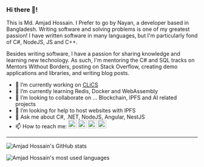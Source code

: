 ### Hi there 👋!

This is Md. Amjad Hossain. I Prefer to go by Nayan, a developer based in Bangladesh. Writing software and solving problems is one of my greatest passion! I have written software in many languages, but I'm particularly fond of C#, NodeJS, JS and C++.

Besides writing software, I have a passion for sharing knowledge and learning new technology. As such, I'm mentoring the C# and SQL tracks on Mentors Without Borders, posting on Stack Overflow, creating demo applications and libraries, and writing blog posts.

- 🔭 I’m currently working on [CLiCS](https://www.metlife.com.bd/about-us/foundation-ongoingprojects/)
- 🌱 I’m currently learning Redis, Docker and WebAssembly
- 👯 I’m looking to collaborate on ... Blockchain, IPFS and AI related projects
- 🤔 I’m looking for help to host websites with IPFS
- 💬 Ask me about C#, .NET, NodeJS, Angular, NestJS
- 📫 How to reach me: [<img src="https://cdn1.iconfinder.com/data/icons/logotypes/32/square-linkedin-128.png" width="22" />](https://www.linkedin.com/in/md-amjad-hossain/) [<img src="https://cdn1.iconfinder.com/data/icons/logotypes/32/square-twitter-128.png" width="22" />](https://twitter.com/nayanch39034162) [<img src="https://cdn0.iconfinder.com/data/icons/social-rounded/72/stackoverflow-128.png" width="22" />](https://stackoverflow.com/users/6275238/amjad) [<img src="https://cdn1.iconfinder.com/data/icons/aami-flat-emails/64/email-20-128.png" width="22" />](mailto:nayanchowdhury92@gmail.com)
---

![Amjad Hossain's GitHub stats](https://github-readme-stats.sabesansathananthan.vercel.app/api?username=nayan2&show_icons=true&hide_border=true&count_private=true&include_all_commits=true&theme=radical)

![Amjad Hossain's most used languages](https://github-readme-stats.sabesansathananthan.vercel.app/api/top-langs/?username=nayan2&layout=compact&theme=radical)
